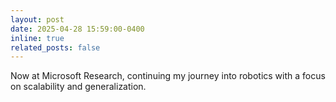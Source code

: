 ```yaml
---
layout: post
date: 2025-04-28 15:59:00-0400
inline: true
related_posts: false
---
```


Now at Microsoft Research, continuing my journey into robotics with a focus on scalability and generalization.
